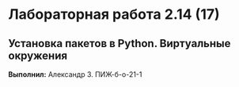 # Лабораторная работа 2.14 (17)
## Установка пакетов в Python. Виртуальные окружения

**Выполнил:** Александр З. ПИЖ-б-о-21-1